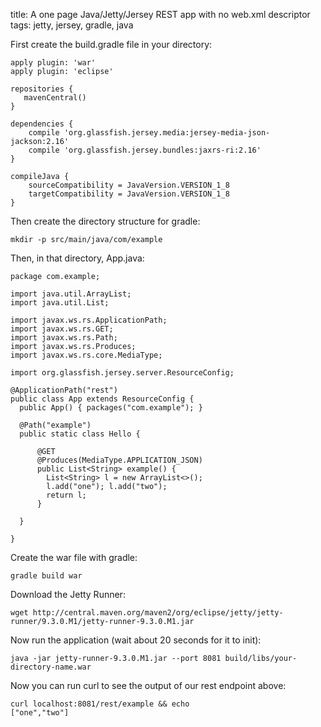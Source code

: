 title: A one page Java/Jetty/Jersey REST app with no web.xml descriptor
tags: jetty, jersey, gradle, java

First create the build.gradle file in your directory:

    apply plugin: 'war'
    apply plugin: 'eclipse'
    
    repositories {
       mavenCentral()
    }
    
    dependencies {
        compile 'org.glassfish.jersey.media:jersey-media-json-jackson:2.16'
        compile 'org.glassfish.jersey.bundles:jaxrs-ri:2.16'
    }
    
    compileJava {
        sourceCompatibility = JavaVersion.VERSION_1_8
        targetCompatibility = JavaVersion.VERSION_1_8
    }
    
Then create the directory structure for gradle:

    mkdir -p src/main/java/com/example
    
Then, in that directory, App.java:

    package com.example;
    
    import java.util.ArrayList;
    import java.util.List;
    
    import javax.ws.rs.ApplicationPath;
    import javax.ws.rs.GET;
    import javax.ws.rs.Path;
    import javax.ws.rs.Produces;
    import javax.ws.rs.core.MediaType;
    
    import org.glassfish.jersey.server.ResourceConfig;
    
    @ApplicationPath("rest") 
    public class App extends ResourceConfig {
      public App() { packages("com.example"); }
    
      @Path("example")
      public static class Hello {
        
          @GET
          @Produces(MediaType.APPLICATION_JSON)
          public List<String> example() {
            List<String> l = new ArrayList<>();
            l.add("one"); l.add("two");
            return l; 
          }
    
      }  
      
    }

Create the war file with gradle:

    gradle build war
    
Download the Jetty Runner:

    wget http://central.maven.org/maven2/org/eclipse/jetty/jetty-runner/9.3.0.M1/jetty-runner-9.3.0.M1.jar
    
Now run the application (wait about 20 seconds for it to init):

    java -jar jetty-runner-9.3.0.M1.jar --port 8081 build/libs/your-directory-name.war
    
Now you can run curl to see the output of our rest endpoint above:

    curl localhost:8081/rest/example && echo
    ["one","two"]
